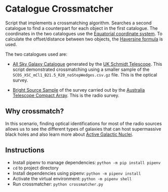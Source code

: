# Catalogue Crossmatcher

Script that implements a crossmatching algorithm. Searches a second catalogue to find a counterpart for each object in the first catalogue. The coordinates in the two catalogues use the [Equatorial coordinate system](https://en.wikipedia.org/wiki/Equatorial_coordinate_system). To calculate the offset/distance between two objects, the [Haversine formula](https://en.wikipedia.org/wiki/Haversine_formula) is used.

The two catalogues used are:  

- [All Sky Galaxy Catalogue](http://ssa.roe.ac.uk/allSky) generated by the [UK Schmidt Telescope](https://en.wikipedia.org/wiki/UK_Schmidt_Telescope). This script demonstrated crossmatching using a smaller sample of the `SCOS_XSC_mCl1_B21.5_R20_noStepWedges.csv.gz` file. This is the optical survey.

- [Bright Source Sample](http://cdsarc.u-strasbg.fr/viz-bin/Cat?J/MNRAS/384/775) of the survey carried out by the [Australia Telescope Compact Array](https://www.narrabri.atnf.csiro.au/). This is the radio survey.

## Why crossmatch?

In this scenario, finding optical identifications for most of the radio sources allows us to see the different types of galaxies that can host supermassive black holes and also learn more about [Active Galactic Nuclei](https://en.wikipedia.org/wiki/Active_galactic_nucleus).

## Instructions

- Install pipenv to manage dependencies: `python -m pip install pipenv`
- `cd` to project directory
- Install dependencies using pipenv: `python -m pipenv install` 
- Activate the virtual environment: `python -m pipenv shell`
- Run crossmatcher: `python crossmatcher.py`